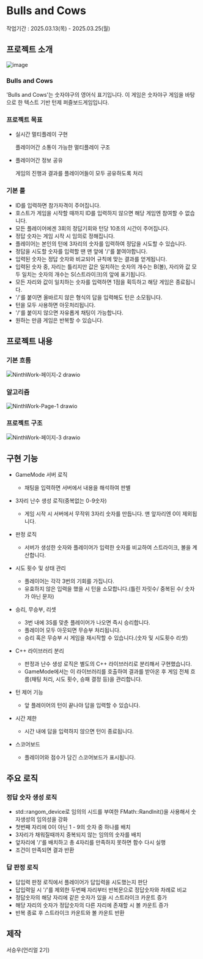 # Bulls and Cows

작업기간 : 2025.03.13(목) - 2025.03.25(월)


## 프로젝트 소개

![image](https://github.com/user-attachments/assets/8a045509-ec0f-4418-b233-91ce32087b76)

### Bulls and Cows

'Bulls and Cows'는 숫자야구의 영어식 표기입니다.
이 게임은 숫자야구 게임을 바탕으로 한 텍스트 기반 턴제 퍼즐보드게임입니다.


### 프로젝트 목표
- 실시간 멀티플레이 구현

  플레이어간 소통이 가능한 멀티플레이 구조

- 플레이어간 정보 공유

  게임의 진행과 결과를 플레이어들이 모두 공유하도록 처리


### 기본 룰

- ID를 입력하면 참가자격이 주어집니다.
- 호스트가 게임을 시작할 때까지 ID를 입력하지 않으면 해당 게임엔 참여할 수 없습니다.
- 모든 플레이어에겐 3회의 정답기회와 턴당 10초의 시간이 주어집니다.
- 정답 숫자는 게임 시작 시 임의로 정해집니다.
- 플레이어는 본인의 턴에 3자리의 숫자를 입력하여 정답을 시도할 수 있습니다.
- 정답을 시도할 숫자를 입력할 땐 맨 앞에 '/'를 붙여야합니다.
- 입력된 숫자는 정답 숫자와 비교되어 규칙에 맞는 결과를 얻게됩니다.
- 입력된 숫자 중, 자리는 틀리지만 값은 일치하는 숫자의 개수는 B(볼), 자리와 값 모두 일치는 숫자의 개수는 S(스트라이크)의 앞에 표기됩니다.
- 모든 자리와 값이 일치하는 숫자를 입력하면 1점을 획득하고 해당 게임은 종료됩니다.
- '/'를 붙이면 올바르지 않은 형식의 답을 입력해도 턴은 소모됩니다.
- 턴을 모두 사용하면 아웃처리됩니다.
- '/'를 붙이지 않으면 자유롭게 채팅이 가능합니다.
- 원하는 만큼 게임은 반복할 수 있습니다.

## 프로젝트 내용

### 기본 흐름

![NinthWork-페이지-2 drawio](https://github.com/user-attachments/assets/0bfda761-4c4d-4c6a-b059-4d6d8cd6c791)

### 알고리즘

![NinthWork-Page-1 drawio](https://github.com/user-attachments/assets/523340d9-8a47-475e-869d-546fe9ae5b60)

### 프로젝트 구조

![NinthWork-페이지-3 drawio](https://github.com/user-attachments/assets/955b74bc-e3fd-4da7-8bbf-253f1119b119)


## 구현 기능

- GameMode 서버 로직
  - 채팅을 입력하면 서버에서 내용을 해석하여 판별
- 3자리 난수 생성 로직(중복없는 0-9숫자)
  - 게임 시작 시 서버에서 무작위 3자리 숫자를 만듭니다. 맨 앞자리엔 0이 제외됩니다.
- 판정 로직
  - 서버가 생성한 숫자와 플레이어가 입력한 숫자를 비교하여 스트라이크, 볼을 계산합니다.
- 시도 횟수 및 상태 관리
  - 플레이어는 각각 3번의 기회를 가집니다.
  - 유효하지 않은 입력을 했을 시 턴을 소모합니다.(틀린 자릿수/ 중복된 수/ 숫자가 아닌 문자)
- 승리, 무승부, 리셋
  - 3번 내에 3S를 맞춘 플레이어가 나오면 즉시 승리합니다.
  - 플레이어 모두 아웃되면 무승부 처리됩니다.
  - 승리 혹은 무승부 시 게임을 재시작할 수 있습니다.(숫자 및 시도횟수 리셋)
- C++ 라이브러리 분리
  - 판정과 난수 생성 로직은 별도의 C++ 라이브러리로 분리해서 구현했습니다.
  - GameMode에서는 이 라이브러리를 호출하여 결과를 받아온 후 게임 전체 흐름(채팅 처리, 시도 횟수, 승패 결정 등)을 관리합니다.

- 턴 제어 기능
  - 앞 플레이어의 턴이 끝나야 답을 입력할 수 있습니다.
- 시간 제한
  - 시간 내에 답을 입력하지 않으면 턴이 종료됩니다.
- 스코어보드
  - 플레이어와 점수가 담긴 스코어보드가 표시됩니다.

## 주요 로직

### 정답 숫자 생성 로직

- std::rangom_device로 임의의 시드를 부여한 FMath::RandInit()을 사용해서 숫자생성의 임의성을 강화
- 첫번째 자리에 0이 아닌 1 - 9의 숫자 중 하나를 배치
- 3자리가 채워질때까지 중복되지 않는 임의의 숫자를 배치
- 앞자리에 '/'를 배치하고 총 4자리를 만족하지 못하면 함수 다시 실행
- 조건이 만족되면 결과 반환

### 답 판정 로직

- 답입력 판정 로직에서 플레이어가 답입력을 시도했는지 판단
- 답입력일 시 '/'를 제외한 두번째 자리부터 반복문으로 정답숫자와 차례로 비교
- 정답숫자의 해당 자리에 같은 숫자가 있을 시 스트라이크 카운트 증가
- 해당 자리의 숫자가 정답숫자의 다른 자리에 존재할 시 볼 카운트 증가
- 반복 종료 후 스트라이크 카운트와 볼 카운트 반환

## 제작

서승우(언리얼 2기)
